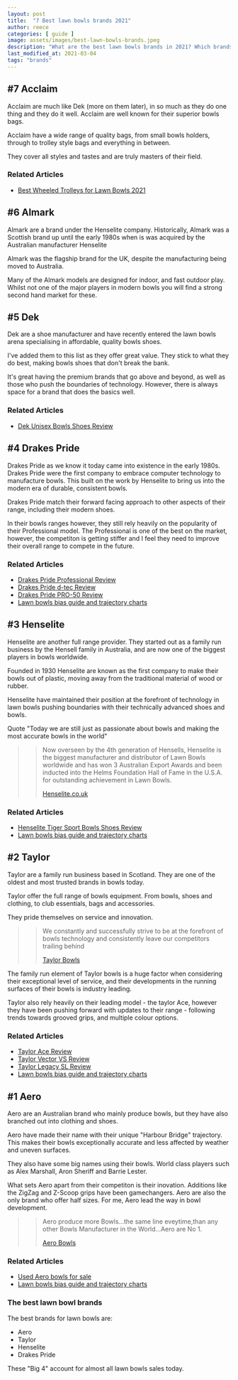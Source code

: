 ```yaml
---
layout: post
title:  "7 Best lawn bowls brands 2021"
author: reece
categories: [ guide ]
image: assets/images/best-lawn-bowls-brands.jpeg
description: "What are the best lawn bowls brands in 2021? Which brands should you be using?"
last_modified_at: 2021-03-04
tags: "brands"
---
```


## #7 Acclaim

Acclaim are much like Dek (more on them later), in so much as they do one thing and they do it well. Acclaim are well known for their superior bowls bags.

Acclaim have a wide range of quality bags, from small bowls holders, through to trolley style bags and everything in between.
 
They cover all styles and tastes and are truly masters of their field.

<div class="overview"  markdown="1">
  
  <h3>Related Articles</h3>
  
  * <a href="/guide/best-wheeled-trolleys">Best Wheeled Trolleys for Lawn Bowls 2021</a>
  
</div> 

## #6 Almark

Almark are a brand under the Henselite company. Historically, Almark was a Scottish brand up until the early 1980s when is was acquired by the Australian manufacturer Henselite 

Almark was the flagship brand for the UK, despite the manufacturing being moved to Australia.

Many of the Almark models are designed for indoor, and fast outdoor play. Whilst not one of the major players in modern bowls you will find a strong second hand market for these.


## #5 Dek
Dek are a shoe manufacturer and have recently entered the lawn bowls arena specialising in affordable, quality bowls shoes.

I've added them to this list as they offer great value. They stick to what they do best, making bowls shoes that don't break the bank.
 
It's great having the premium brands that go above and beyond, as well as those who push the boundaries of technology. However, there is always space for a brand that does the basics well.

<div class="overview"  markdown="1">
  
  <h3>Related Articles</h3>
  
  * <a href="/review/shoes/dek-unisex-bowls-shoes-review">Dek Unisex Bowls Shoes Review</a>
  
</div> 

## #4 Drakes Pride

Drakes Pride as we know it today came into existence in the early 1980s. Drakes Pride were the first company to embrace computer technology to manufacture bowls. This built on the work by Henselite to bring us into the modern era of durable, consistent bowls. 

Drakes Pride match their forward facing approach to other aspects of their range, including their modern shoes.

In their bowls ranges however, they still rely heavily on the popularity of their Professional model. The Professional is one of the best on the market, however, the competiton is getting stiffer and I feel they need to improve their overall range to compete in the future.

<div class="overview"  markdown="1">
  
  <h3>Related Articles</h3>
  
  * <a href="/review/bowls/drakes-pride-professional-review">Drakes Pride Professional Review</a>
  * <a href="/review/bowls/drakes-pride-d-tec-review">Drakes Pride d-tec Review</a>
  * <a href="/review/bowls/drakes-pride-pro-50-review">Drakes Pride PRO-50 Review</a>
  * <a href="/guide/lawn-bowls-bias-guide-and-trajectory-charts-2020">Lawn bowls bias guide and trajectory charts</a>
  
</div> 

## #3 Henselite

Henselite are another full range provider. They started out as a family run business by the Hensell family in Australia, and are now one of the biggest players in bowls worldwide.

Founded in 1930 Henselite are known as the first company to make their bowls out of plastic, moving away from the traditional material of wood or rubber. 

Henselite have maintained their position at the forefront of technology in lawn bowls pushing boundaries with their technically advanced shoes and bowls.

Quote "Today we are still just as passionate about bowls and making the most accurate bowls in the world"

>> Now overseen by the 4th generation of Hensells, Henselite is the biggest manufacturer and distributor of Lawn Bowls worldwide and has won 3 Australian Export Awards and been inducted into the Helms Foundation Hall of Fame in the U.S.A. for outstanding achievement in Lawn Bowls.
>>
>> [Henselite.co.uk](https://www.henselite.co.uk/about)

<div class="overview"  markdown="1">
  
  <h3>Related Articles</h3>
  
  * <a href="/review/shoes/henselite-tiger-sport-bowls-shoes-review">Henselite Tiger Sport Bowls Shoes Review</a>
  * <a href="/guide/lawn-bowls-bias-guide-and-trajectory-charts-2020">Lawn bowls bias guide and trajectory charts</a>
  
</div> 


## #2 Taylor

Taylor are a family run business based in Scotland. They are one of the oldest and most trusted brands in bowls today.

Taylor offer the full range of bowls equipment. From bowls, shoes and clothing, to club essentials, bags and accessories.

They pride themselves on service and innovation. 

>> We constantly and successfully strive to be at the forefront of bowls technology and consistently leave our competitors trailing behind
>>
>> [Taylor Bowls](https://www.taylorbowls.com/about)

The family run element of Taylor bowls is a huge factor when considering their exceptional level of service, and their developments in the running surfaces of their bowls is industry leading.

Taylor also rely heavily on their leading model - the taylor Ace, however they have been pushing forward with updates to their range - following trends towards grooved grips, and multiple colour options.

<div class="overview"  markdown="1">
  
  <h3>Related Articles</h3>
  
  * <a href="/review/bowls/taylor-ace-review">Taylor Ace Review</a>
  * <a href="/review/bowls/taylor-vector-vs-review">Taylor Vector VS Review</a>
  * <a href="/review/bowls/taylor-legacy-sl-review">Taylor Legacy SL Review</a>
  * <a href="/guide/lawn-bowls-bias-guide-and-trajectory-charts-2020">Lawn bowls bias guide and trajectory charts</a>
  
</div> 

## #1 Aero

Aero are an Australian brand who mainly produce bowls, but they have also branched out into clothing and shoes.

Aero have made their name with their unique "Harbour Bridge" trajectory. This makes their bowls exceptionally accurate and less affected by weather and uneven surfaces.

They also have some big names using their bowls. World class players such as Alex Marshall, Aron Sheriff and Barrie Lester. 

What sets Aero apart from their competiton is their inovation. Additions like the ZigZag and Z-Scoop grips have been gamechangers. Aero are also the only brand who offer half sizes. For me, Aero lead the way in bowl development.

>> Aero produce more Bowls…the same line eveytime,than any other Bowls Manufacturer in the World…Aero are No 1.
>> 
>> [Aero Bowls](https://www.aerobowls.com/pages/frequently-asked-questions)

<div class="overview"  markdown="1">
  
  <h3>Related Articles</h3>
  
  * <a href="/guide/used-aero-bowls-for-sale">Used Aero bowls for sale</a>
  * <a href="/guide/lawn-bowls-bias-guide-and-trajectory-charts-2020">Lawn bowls bias guide and trajectory charts</a>
  
</div> 



### The best lawn bowl brands

The best brands for lawn bowls are:

* Aero
* Taylor
* Henselite
* Drakes Pride

These "Big 4" account for almost all lawn bowls sales today.


